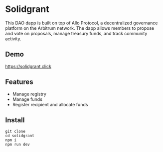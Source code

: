 # Solidgrant
This DAO dapp is built on top of Allo Protocol, a decentralized governance platform on the Arbitrum network. The dapp allows members to propose and vote on proposals, manage treasury funds, and track community activity.

## Demo
https://solidgrant.click

## Features
- Manage registry
- Manage funds
- Register recipient and allocate funds

## Install
```
git clone 
cd solidgrant
npm i
npm run dev
```